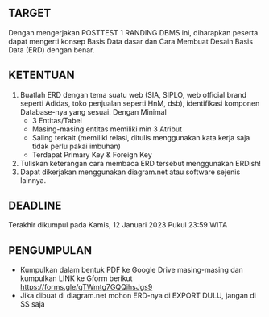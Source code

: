 ## TARGET ##
Dengan mengerjakan POSTTEST 1 RANDING DBMS ini, diharapkan peserta dapat mengerti konsep Basis Data dasar dan Cara Membuat Desain Basis Data (ERD) dengan benar.
## KETENTUAN ##
1.  Buatlah ERD dengan tema suatu web (SIA, SIPLO, web official brand seperti Adidas, toko penjualan seperti HnM, dsb), identifikasi komponen Database-nya yang sesuai. Dengan Minimal
    - 3 Entitas/Tabel
    - Masing-masing entitas memiliki min 3 Atribut
    - Saling terkait (memiliki relasi, ditulis menggunakan kata kerja saja tidak perlu pakai imbuhan)
    - Terdapat Primary Key & Foreign Key
2.  Tuliskan keterangan cara membaca ERD tersebut menggunakan ERDish!
3.  Dapat dikerjakan menggunakan diagram.net atau software sejenis lainnya.
## DEADLINE ##
Terakhir dikumpul pada Kamis, 12 Januari 2023 Pukul 23:59 WITA
## PENGUMPULAN ##
* Kumpulkan dalam bentuk PDF ke Google Drive masing-masing dan kumpulkan LINK ke Gform berikut https://forms.gle/qTWmtg7GQQihsJgs9
* Jika dibuat di diagram.net mohon ERD-nya di EXPORT DULU, jangan di SS saja
